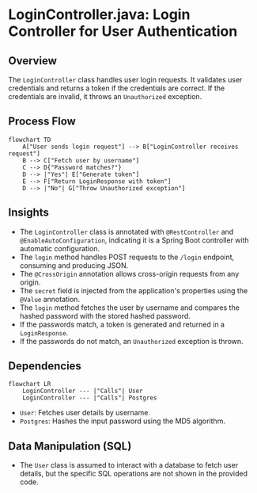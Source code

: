 # LoginController.java: Login Controller for User Authentication

## Overview
The `LoginController` class handles user login requests. It validates user credentials and returns a token if the credentials are correct. If the credentials are invalid, it throws an `Unauthorized` exception.

## Process Flow
```mermaid
flowchart TD
    A["User sends login request"] --> B["LoginController receives request"]
    B --> C["Fetch user by username"]
    C --> D{"Password matches?"}
    D --> |"Yes"| E["Generate token"]
    E --> F["Return LoginResponse with token"]
    D --> |"No"| G["Throw Unauthorized exception"]
```

## Insights
- The `LoginController` class is annotated with `@RestController` and `@EnableAutoConfiguration`, indicating it is a Spring Boot controller with automatic configuration.
- The `login` method handles POST requests to the `/login` endpoint, consuming and producing JSON.
- The `@CrossOrigin` annotation allows cross-origin requests from any origin.
- The `secret` field is injected from the application's properties using the `@Value` annotation.
- The `login` method fetches the user by username and compares the hashed password with the stored hashed password.
- If the passwords match, a token is generated and returned in a `LoginResponse`.
- If the passwords do not match, an `Unauthorized` exception is thrown.

## Dependencies
```mermaid
flowchart LR
    LoginController --- |"Calls"| User
    LoginController --- |"Calls"| Postgres
```

- `User`: Fetches user details by username.
- `Postgres`: Hashes the input password using the MD5 algorithm.

## Data Manipulation (SQL)
- The `User` class is assumed to interact with a database to fetch user details, but the specific SQL operations are not shown in the provided code.
